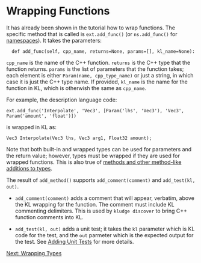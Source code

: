 # Wrapping Functions

It has already been shown in the tutorial how to wrap functions.  The specific method that is called is `ext.add_func()` (or `ns.add_func()` for [namespaces](adl-namespaces.md)).  It takes the parameters:

```
  def add_func(self, cpp_name, returns=None, params=[], kl_name=None):
```

`cpp_name` is the name of the C++ function.  `returns` is the C++ type that the function returns.  `params` is the list of parameters that the function takes; each element is either `Param(name, cpp_type_name)` or just a string, in which case it is just the C++ type name.  If provided, `kl_name` is the name for the function in KL, which is otherwish the same as `cpp_name`.

For example, the description language code:

```
ext.add_func('Interpolate', 'Vec3', [Param('lhs', 'Vec3'), 'Vec3', Param('amount', 'float')])
```

is wrapped in KL as:

```
Vec3 Interpolate(Vec3 lhs, Vec3 arg1, Float32 amount);
```

Note that both built-in and wrapped types can be used for parameters and the return value; however, types must be wrapped if they are used for wrapped functions.  This is also true of [methods and other method-like additions to types](adl-methods.md).

The result of `add_method()` supports `add_comment(comment)` and `add_test(kl, out)`.

- `add_comment(comment)` adds a comment that will appear, verbatim, above the KL wrapping for the function.  The comment must include KL commenting delimiters.  This is used by `kludge discover` to bring C++ function comments into KL.

- `add_test(kl, out)` adds a unit test; it takes the `kl` parameter which is KL code for the test, and the `out` parmeter which is the expected output for the test.  See [Adding Unit Tests](unit-tests.md) for more details.

[Next: Wrapping Types](adl-types.md)
